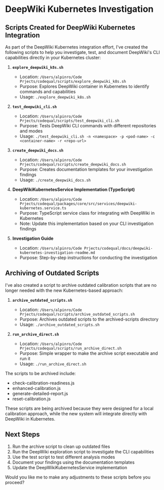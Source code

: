 # DeepWiki Kubernetes Investigation

## Scripts Created for DeepWiki Kubernetes Integration

As part of the DeepWiki Kubernetes integration effort, I've created the following scripts to help you investigate, test, and document DeepWiki's CLI capabilities directly in your Kubernetes cluster:

1. **`explore_deepwiki_k8s.sh`**
   - Location: `/Users/alpinro/Code Prjects/codequal/scripts/explore_deepwiki_k8s.sh`
   - Purpose: Explores DeepWiki container in Kubernetes to identify commands and capabilities
   - Usage: `./explore_deepwiki_k8s.sh`

2. **`test_deepwiki_cli.sh`**
   - Location: `/Users/alpinro/Code Prjects/codequal/scripts/test_deepwiki_cli.sh`
   - Purpose: Tests DeepWiki CLI commands with different repositories and modes
   - Usage: `./test_deepwiki_cli.sh -n <namespace> -p <pod-name> -c <container-name> -r <repo-url>`

3. **`create_deepwiki_docs.sh`**
   - Location: `/Users/alpinro/Code Prjects/codequal/scripts/create_deepwiki_docs.sh`
   - Purpose: Creates documentation templates for your investigation findings
   - Usage: `./create_deepwiki_docs.sh`

4. **DeepWikiKubernetesService Implementation (TypeScript)**
   - Location: `/Users/alpinro/Code Prjects/codequal/packages/core/src/services/deepwiki-kubernetes.service.ts`
   - Purpose: TypeScript service class for integrating with DeepWiki in Kubernetes
   - Note: Update this implementation based on your CLI investigation findings

5. **Investigation Guide**
   - Location: `/Users/alpinro/Code Prjects/codequal/docs/deepwiki-kubernetes-investigation-readme.md`
   - Purpose: Step-by-step instructions for conducting the investigation

## Archiving of Outdated Scripts

I've also created a script to archive outdated calibration scripts that are no longer needed with the new Kubernetes-based approach:

1. **`archive_outdated_scripts.sh`**
   - Location: `/Users/alpinro/Code Prjects/codequal/scripts/archive_outdated_scripts.sh`
   - Purpose: Archives outdated scripts to the archived-scripts directory
   - Usage: `./archive_outdated_scripts.sh`

2. **`run_archive_direct.sh`**
   - Location: `/Users/alpinro/Code Prjects/codequal/scripts/run_archive_direct.sh`
   - Purpose: Simple wrapper to make the archive script executable and run it
   - Usage: `./run_archive_direct.sh`

The scripts to be archived include:
- check-calibration-readiness.js
- enhanced-calibration.js
- generate-detailed-report.js
- reset-calibration.js

These scripts are being archived because they were designed for a local calibration approach, while the new system will integrate directly with DeepWiki in Kubernetes.

## Next Steps

1. Run the archive script to clean up outdated files
2. Run the DeepWiki exploration script to investigate the CLI capabilities
3. Use the test script to test different analysis modes
4. Document your findings using the documentation templates
5. Update the DeepWikiKubernetesService implementation

Would you like me to make any adjustments to these scripts before you proceed?
